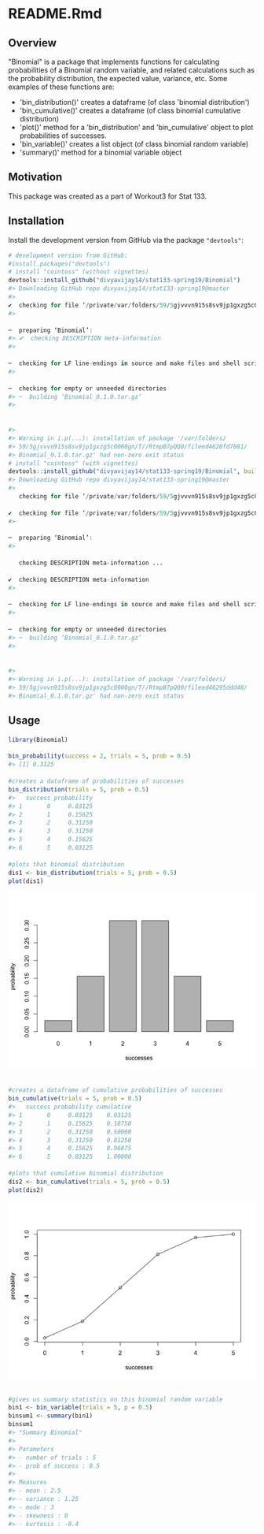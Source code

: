 README.Rmd
================

Overview
--------

"Binomial" is a package that implements functions for calculating probabilities of a Binomial random variable, and related calculations such as the probability distribution, the expected value, variance, etc. Some examples of these functions are:

-   'bin\_distribution()' creates a dataframe (of class 'binomial distribution')
-   'bin\_cumulative()' creates a dataframe (of class binomial cumulative distribution)
-   'plot()' method for a 'bin\_distribution' and 'bin\_cumulative' object to plot probabilities of successes.
-   'bin\_variable()' creates a list object (of class binomial random variable)
-   'summary()' method for a binomial variable object

Motivation
----------

This package was created as a part of Workout3 for Stat 133.

Installation
------------

Install the development version from GitHub via the package `"devtools"`:

``` r
# development version from GitHub:
#install.packages("devtools") 
# install "cointoss" (without vignettes)
devtools::install_github("divyavijay14/stat133-spring19/Binomial")
#> Downloading GitHub repo divyavijay14/stat133-spring19@master
#>   
✔  checking for file ‘/private/var/folders/59/5gjvvvn915s8sv9jp1gxzg5c0000gn/T/RtmpB7pQQ0/remotesed46226b7e9b/divyavijay14-stat133-spring19-d490550/Binomial/DESCRIPTION’
#> 
  
─  preparing ‘Binomial’:
#> ✔  checking DESCRIPTION meta-information
#> 
  
─  checking for LF line-endings in source and make files and shell scripts
#> 
  
─  checking for empty or unneeded directories
#> ─  building ‘Binomial_0.1.0.tar.gz’
#> 
  
   
#> 
#> Warning in i.p(...): installation of package '/var/folders/
#> 59/5gjvvvn915s8sv9jp1gxzg5c0000gn/T//RtmpB7pQQ0/fileed4620fd7881/
#> Binomial_0.1.0.tar.gz' had non-zero exit status
# install "cointoss" (with vignettes)
devtools::install_github("divyavijay14/stat133-spring19/Binomial", build_vignettes = TRUE)
#> Downloading GitHub repo divyavijay14/stat133-spring19@master
#>   
   checking for file ‘/private/var/folders/59/5gjvvvn915s8sv9jp1gxzg5c0000gn/T/RtmpB7pQQ0/remotesed462a992eb3/divyavijay14-stat133-spring19-d490550/Binomial/DESCRIPTION’ ...
  
✔  checking for file ‘/private/var/folders/59/5gjvvvn915s8sv9jp1gxzg5c0000gn/T/RtmpB7pQQ0/remotesed462a992eb3/divyavijay14-stat133-spring19-d490550/Binomial/DESCRIPTION’ (357ms)
#> 
  
─  preparing ‘Binomial’:
#> 
  
   checking DESCRIPTION meta-information ...
  
✔  checking DESCRIPTION meta-information
#> 
  
─  checking for LF line-endings in source and make files and shell scripts
#> 
  
─  checking for empty or unneeded directories
#> ─  building ‘Binomial_0.1.0.tar.gz’
#> 
  
   
#> 
#> Warning in i.p(...): installation of package '/var/folders/
#> 59/5gjvvvn915s8sv9jp1gxzg5c0000gn/T//RtmpB7pQQ0/fileed46295ddd48/
#> Binomial_0.1.0.tar.gz' had non-zero exit status
```

Usage
-----

``` r
library(Binomial)

bin_probability(success = 2, trials = 5, prob = 0.5)
#> [1] 0.3125

#creates a dataframe of probabilities of successes
bin_distribution(trials = 5, prob = 0.5)
#>   success probability
#> 1       0     0.03125
#> 2       1     0.15625
#> 3       2     0.31250
#> 4       3     0.31250
#> 5       4     0.15625
#> 6       5     0.03125

#plots that binomial distribution
dis1 <- bin_distribution(trials = 5, prob = 0.5)
plot(dis1)
```

![](README-unnamed-chunk-3-1.png)

``` r

#creates a dataframe of cumulative probabilities of successes
bin_cumulative(trials = 5, prob = 0.5)
#>   success probability cumulative
#> 1       0     0.03125    0.03125
#> 2       1     0.15625    0.18750
#> 3       2     0.31250    0.50000
#> 4       3     0.31250    0.81250
#> 5       4     0.15625    0.96875
#> 6       5     0.03125    1.00000

#plots that cumulative binomial distribution
dis2 <- bin_cumulative(trials = 5, prob = 0.5)
plot(dis2)
```

![](README-unnamed-chunk-3-2.png)

``` r

#gives us summary statistics on this binomial random variable
bin1 <- bin_variable(trials = 5, p = 0.5)
binsum1 <- summary(bin1)
binsum1
#> "Summary Binomial"
#> 
#> Parameters
#> - number of trials : 5
#> - prob of success : 0.5
#> 
#> Measures
#> - mean : 2.5
#> - variance : 1.25
#> - mode : 3
#> - skewness : 0
#> - kurtosis : -0.4
```
